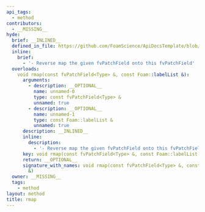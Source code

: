 ```yaml
---
api_tags:
  - method
contributors:
  - __MISSING__
hyde:
  brief: __INLINED__
  defined_in_file: https://github.com/FoamScience/ApiDocsTemplate/blob/main/code/sampleBC/sampleBCFvPatchField.H
  inline:
    brief:
      - '- Reverse map the given fvPatchField onto this fvPatchField'
  overloads:
    void rmap(const fvPatchField<Type> &, const Foam::labelList &):
      arguments:
        - description: __OPTIONAL__
          name: unnamed-0
          type: const fvPatchField<Type> &
          unnamed: true
        - description: __OPTIONAL__
          name: unnamed-1
          type: const Foam::labelList &
          unnamed: true
      description: __INLINED__
      inline:
        description:
          - '- Reverse map the given fvPatchField onto this fvPatchField'
      key: void rmap(const fvPatchField<Type> &, const Foam::labelList &)
      return: __OPTIONAL__
      signature_with_names: void rmap(const fvPatchField<Type> &, const Foam::labelList
        &)
  owner: __MISSING__
  tags:
    - method
layout: method
title: rmap
---
```


